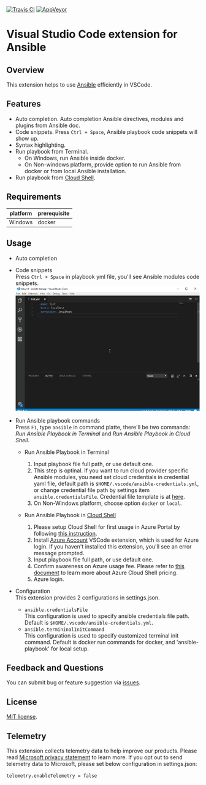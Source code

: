 [![Travis CI](https://travis-ci.org/VSChina/vscode-ansible.svg?branch=master)](https://travis-ci.org/VSChina/vscode-ansible)
[![AppVeyor](https://ci.appveyor.com/api/projects/status/kq11m16pl22k29un?svg=true)](https://ci.appveyor.com/project/yungez/vscode-ansible)

# Visual Studio Code extension for Ansible

## Overview
This extension helps to use [Ansible](https://www.ansible.com/) efficiently in VSCode.

## Features

  - Auto completion. Auto completion Ansible directives, modules and plugins from Ansible doc.
  - Code snippets.  Press `Ctrl + Space`, Ansible playbook code snippets will show up.
  - Syntax highlighting.
  - Run playbook from Terminal.
    - On Windows, run Ansible inside docker.
    - On Non-windows platform, provide option to run Ansible from docker or from local Ansible installation.
  - Run playbook from [Cloud Shell](https://azure.microsoft.com/en-us/features/cloud-shell/). 


## Requirements

|platform|prerequisite|
|--------|-----------|
|Windows|docker|

## Usage
- Auto completion
- Code snippets  
    Press `Ctrl + Space` in playbook yml file, you'll see Ansible modules code snippets.    
    ![auto completion and code snippets](./images/authoring.gif)
    
- Run Ansible playbook commands  
  Press `F1`, type `ansible` in command platte, there'll be two commands: *Run Ansible Playbook in Terminal* and *Run Ansible Playbook in Cloud Shell*.
  
  - Run Ansible Playbook in Terminal
    1. Input playbook file full path, or use default one.
    1. This step is optinal. If you want to run cloud provider specific Ansible modules, you need set cloud credentials in credential yaml file, default path is `$HOME/.vscode/ansible-credentials.yml`, or change credential file path by settings item  `ansible.credentialsFile`. Credential file template is at [here](https://github.com/VSChina/vscode-ansible/blob/master/config/credentials.yml).
    1. On Non-Windows platform, choose option `docker` or `local`.

  - Run Ansible Playbook in [Cloud Shell](https://azure.microsoft.com/en-us/features/cloud-shell/) 
    1. Please setup Cloud Shell for first usage in Azure Portal by following [this instruction](https://docs.microsoft.com/en-us/azure/cloud-shell/overview).
    1. Install [Azure Account](https://marketplace.visualstudio.com/items?itemName=ms-vscode.azure-account) VSCode extension, which is used for Azure login. If you haven't installed this extension, you'll see an error message prompted.
    1. Input playbook file full path, or use default one.
    1. Confirm awareness on Azure usage fee. Please refer to [this document](https://docs.microsoft.com/en-us/azure/cloud-shell/pricing) to learn more about Azure Cloud Shell pricing.
    1. Azure login.


- Configuration  
  This extension provides 2 configurations in settings.json.
  - `ansible.credentialsFile`  
    This configuration is used to specify ansible credentials file path. Default is `$HOME/.vscode/ansible-credentials.yml`.
  - `ansible.termininalInitCommand`  
    This configuration is used to specify customized terminal init command. Default is docker run commands for docker, and 'ansible-playbook' for local setup.


## Feedback and Questions
You can submit bug or feature suggestion via [issues](https://github.com/VSChina/vscode-ansible/issues/new).

## License
[MIT license](./LICENSE.md).

## Telemetry
This extension collects telemetry data to help improve our products. Please read [Microsoft privacy statement](https://privacy.microsoft.com/en-us/privacystatement) to learn more. If you opt out to send telemetry data to Microsoft, please set below configuration in settings.json:
```
telemetry.enableTelemetry = false
```








